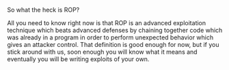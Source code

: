 So what the heck is ROP?

All you need to know right now is that ROP is an advanced exploitation technique which beats advanced defenses by chaining together code which was already in a program in order to perform unexpected behavior which gives an attacker control. That definition is good enough for now, but if you stick around with us, soon enough you will know what it means and eventually you will be writing exploits of your own. 
